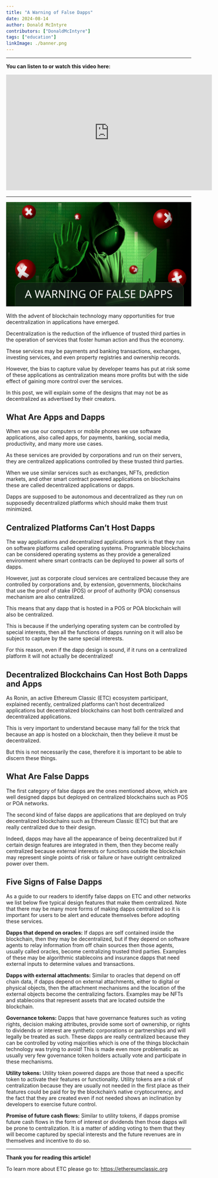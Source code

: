 ```yaml
---
title: "A Warning of False Dapps"
date: 2024-08-14
author: Donald McIntyre
contributors: ["DonaldMcIntyre"]
tags: ["education"]
linkImage: ./banner.png
---
```


---
**You can listen to or watch this video here:**

<iframe width="560" height="315" src="https://www.youtube.com/embed/cJaw7Ma6yfk" title="YouTube video player" frameborder="0" allow="accelerometer; autoplay; clipboard-write; encrypted-media; gyroscope; picture-in-picture; web-share" allowfullscreen></iframe>

---

![](./banner.png)

With the advent of blockchain technology many opportunities for true decentralization in applications have emerged.

Decentralization is the reduction of the influence of trusted third parties in the operation of services that foster human action and thus the economy.

These services may be payments and banking transactions, exchanges, investing services, and even property registries and ownership records.

However, the bias to capture value by developer teams has put at risk some of these applications as centralization means more profits but with the side effect of gaining more control over the services.

In this post, we will explain some of the designs that may not be as decentralized as advertised by their creators.

## What Are Apps and Dapps

When we use our computers or mobile phones we use software applications, also called apps, for payments, banking, social media, productivity, and many more use cases.

As these services are provided by corporations and run on their servers, they are centralized applications controlled by these trusted third parties.

When we use similar services such as exchanges, NFTs, prediction markets, and other smart contract powered applications on blockchains these are called decentralized applications or dapps.

Dapps are supposed to be autonomous and decentralized as they run on supposedly decentralized platforms which should make them trust minimized.

## Centralized Platforms Can’t Host Dapps

The way applications and decentralized applications work is that they run on software platforms called operating systems. Programmable blockchains can be considered operating systems as they provide a generalized environment where smart contracts can be deployed to power all sorts of dapps.

However, just as corporate cloud services are centralized because they are controlled by corporations and, by extension, governments, blockchains that use the proof of stake (POS) or proof of authority (POA) consensus mechanism are also centralized.

This means that any dapp that is hosted in a POS or POA blockchain will also be centralized.

This is because if the underlying operating system can be controlled by special interests, then all the functions of dapps running on it will also be subject to capture by the same special interests.

For this reason, even if the dapp design is sound, if it runs on a centralized platform it will not actually be decentralized!

## Decentralized Blockchains Can Host Both Dapps and Apps

As Ronin, an active Ethereum Classic (ETC) ecosystem participant, explained recently, centralized platforms can’t host decentralized applications but decentralized blockchains can host both centralized and decentralized applications.

This is very important to understand because many fall for the trick that because an app is hosted on a blockchain, then they believe it must be decentralized.

But this is not necessarily the case, therefore it is important to be able to discern these things.

## What Are False Dapps

The first category of false dapps are the ones mentioned above, which are well designed dapps but deployed on centralized blockchains such as POS or POA networks.

The second kind of false dapps are applications that are deployed on truly decentralized blockchains such as Ethereum Classic (ETC) but that are really centralized due to their design.

Indeed, dapps may have all the appearance of being decentralized but if certain design features are integrated in them, then they become really centralized because external interests or functions outside the blockchain may represent single points of risk or failure or have outright centralized power over them.

## Five Signs of False Dapps

As a guide to our readers to identify false dapps on ETC and other networks we list below five typical design features that make them centralized. Note that there may be many more forms of making dapps centralized so it is important for users to be alert and educate themselves before adopting these services.

**Dapps that depend on oracles:** If dapps are self contained inside the blockchain, then they may be decentralized, but if they depend on software agents to relay information from off chain sources then those agents, usually called oracles, become centralizing trusted third parties. Examples of these may be algorithmic stablecoins and insurance dapps that need external inputs to determine values and transactions.

**Dapps with external attachments:** Similar to oracles that depend on off chain data, if dapps depend on external attachments, either to digital or physical objects, then the attachment mechanisms and the location of the external objects become the centralizing factors. Examples may be NFTs and stablecoins that represent assets that are located outside the blockchain.

**Governance tokens:** Dapps that have governance features such as voting rights, decision making attributes, provide some sort of ownership, or rights to dividends or interest are synthetic corporations or partnerships and will legally be treated as such. These dapps are really centralized because they can be controlled by voting majorities which is one of the things blockchain technology was trying to avoid! This is made even more problematic as usually very few governance token holders actually vote and participate in these mechanisms.

**Utility tokens:** Utility token powered dapps are those that need a specific token to activate their features or functionality. Utility tokens are a risk of centralization because they are usually not needed in the first place as their features could be paid for by the blockchain’s native cryptocurrency, and the fact that they are created even if not needed shows an inclination by developers to exercise future control.

**Promise of future cash flows:** Similar to utility tokens, if dapps promise future cash flows in the form of interest or dividends then those dapps will be prone to centralization. It is a matter of adding voting to them that they will become captured by special interests and the future revenues are in themselves and incentive to do so.

---

**Thank you for reading this article!**

To learn more about ETC please go to: https://ethereumclassic.org
